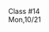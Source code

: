 <div class="lecture1">

<div class="column_date">
<p markdown="block">

Class #14 <br>
Mon,10/21

</p>
</div>
<div class="column_materials">
<p markdown="block">



</p>
</div>

<div class="column_assign">
<p markdown="block">



</p>
</div>

</div>

